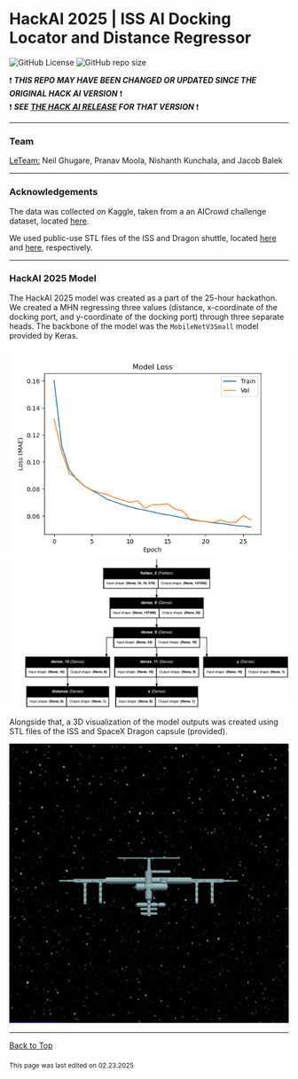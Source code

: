 # HackAI 2025 | ISS AI Docking Locator and Distance Regressor

![GitHub License](https://img.shields.io/github/license/RandomKiddo/HackAI2025)
![GitHub repo size](https://img.shields.io/github/repo-size/RandomKiddo/HackAI2025)

:heavy_exclamation_mark: ***THIS REPO MAY HAVE BEEN CHANGED OR UPDATED SINCE THE ORIGINAL HACK AI VERSION*** :heavy_exclamation_mark: <br>
:heavy_exclamation_mark: ***SEE [THE HACK AI RELEASE](https://github.com/RandomKiddo/HackAI2025/releases/tag/hackai2025) FOR THAT VERSION*** :heavy_exclamation_mark:

___

### Team

<u>LeTeam:</u> Neil Ghugare, Pranav Moola, Nishanth Kunchala, and Jacob Balek

___

### Acknowledgements

The data was collected on Kaggle, taken from a an AICrowd challenge dataset, located [here](https://www.kaggle.com/datasets/msafi04/iss-docking-dataset/data).

We used public-use STL files of the ISS and Dragon shuttle, located [here](https://www.thingiverse.com/thing:3570393#google_vignette) and [here](https://www.thingiverse.com/thing:4207259), respectively.

___

### HackAI 2025 Model

The HackAI 2025 model was created as a part of the 25-hour hackathon. We created a MHN regressing three values (distance, x-coordinate of the docking port, and y-coordinate of the docking port) through three separate heads. The backbone of the model was the `MobileNetV3Small` model provided by Keras. 

<img src="imgs/loss5.png" alt="Loss and Val Loss of the MHN HackAI Model" width="800"/>

<img src="imgs/model.png" alt="Top Layer of the MHN (MobileNet not included)" width="800"/>

Alongside that, a 3D visualization of the model outputs was created using STL files of the ISS and SpaceX Dragon capsule (provided). 

<p align="center">
  <img src="imgs/test.gif" alt="Test Gif of HackAI Model"/>
</p>

___

[Back to Top](#hackai-2025--iss-ai-docking-locator-and-distance-regressor)

<sub>This page was last edited on 02.23.2025</sub>
